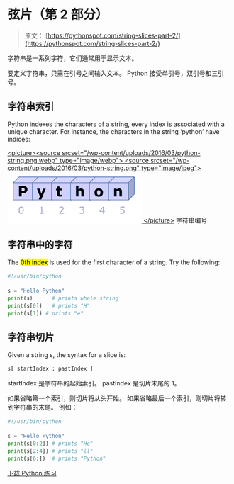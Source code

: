 # 弦片（第 2 部分）

> 原文： [https://pythonspot.com/string-slices-part-2/](https://pythonspot.com/string-slices-part-2/)

字符串是一系列字符，它们通常用于显示文本。

要定义字符串，只需在引号之间输入文本。 Python 接受单引号，双引号和三引号。

## 字符串索引

Python indexes the characters of a string, every index is associated with a unique character. For instance, the characters in the string ‘python’ have indices:

[&lt;picture&gt;&lt;source srcset="/wp-content/uploads/2016/03/python-string.png.webp" type="image/webp"&gt; &lt;source srcset="/wp-content/uploads/2016/03/python-string.png" type="image/jpeg"&gt; ![String](img/9faa714fe3700fc2441dae01484b73c3.jpg) &lt;/picture&gt;](/wp-content/uploads/2016/03/python-string.png) 字符串编号

## 字符串中的字符

The <mark>0th index</mark> is used for the first character of a string. Try the following:

```py
#!/usr/bin/python

s = "Hello Python"
print(s)      # prints whole string
print(s[0])   # prints "H"
print(s[1]) # prints "e"

```

## 字符串切片

Given a string s, the syntax for a slice is:

```py
s[ startIndex : pastIndex ]

```

startIndex 是字符串的起始索引。 pastIndex 是切片末尾的 1。

如果省略第一个索引，则切片将从头开始。 如果省略最后一个索引，则切片将转到字符串的末尾。 例如：

```py
#!/usr/bin/python

s = "Hello Python"
print(s[0:2]) # prints "He"
print(s[2:4]) # prints "ll"
print(s[6:])  # prints "Python"

```

[下载 Python 练习](https://pythonspot.com/download-python-exercises/)